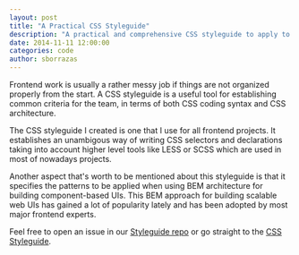 ```yaml
---
layout: post
title: "A Practical CSS Styleguide"
description: "A practical and comprehensive CSS styleguide to apply to frontend projects"
date: 2014-11-11 12:00:00
categories: code
author: sborrazas
---
```

Frontend work is usually a rather messy job if things are not organized properly from the start. A CSS styleguide is a useful tool for establishing common criteria for the team, in terms of both CSS coding syntax and CSS architecture.

The CSS styleguide I created is one that I use for all frontend projects. It establishes an unambigous way of writing CSS selectors and declarations taking into account higher level tools like LESS or SCSS which are used in most of nowadays projects.

Another aspect that's worth to be mentioned about this styleguide is that it specifies the patterns to be applied when using BEM architecture for building component-based UIs. This BEM approach for building scalable web UIs has gained  a lot of popularity lately and has been adopted by most major frontend experts.

Feel free to open an issue in our [Styleguide repo](https://github.com/citrusbyte/styleguides/) or go straight to the [CSS Styleguide](https://github.com/citrusbyte/styleguides/tree/master/css).

